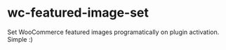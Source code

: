 # wc-featured-image-set
Set WooCommerce featured images programatically on plugin activation. Simple :)
